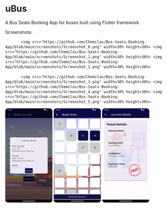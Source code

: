 # uBus

A Bus Seats Booking App for buses built using Flutter framework.

Screenshots:

           <img src="https://github.com/Chemilas/Bus-Seats-Booking-App/blob/main/screenshots/Screenshot_0.png" width=30% height=30%> <img src="https://github.com/Chemilas/Bus-Seats-Booking-App/blob/main/screenshots/Screenshot_1.png" width=30% height=30%> <img src="https://github.com/Chemilas/Bus-Seats-Booking-App/blob/main/screenshots/Screenshot_2.png" width=30% height=30%>

           <img src="https://github.com/Chemilas/Bus-Seats-Booking-App/blob/main/screenshots/Screenshot_3.png" width=30% height=30%> <img src="https://github.com/Chemilas/Bus-Seats-Booking-App/blob/main/screenshots/Screenshot_4.png" width=30% height=30%> <img src="https://github.com/Chemilas/Bus-Seats-Booking-App/blob/main/screenshots/Screenshot_5.png" width=30% height=30%>

<img src="https://github.com/Chemilas/Bus-Seats-Booking-App/blob/main/screenshots/Screenshot_6.png" width=30% height=30%> <img src="https://github.com/Chemilas/Bus-Seats-Booking-App/blob/main/screenshots/Screenshot_7.png" width=30% height=30%> <img src="https://github.com/Chemilas/Bus-Seats-Booking-App/blob/main/screenshots/Screenshot_8.png" width=30% height=30%>


